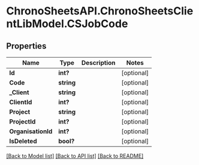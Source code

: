 # ChronoSheetsAPI.ChronoSheetsClientLibModel.CSJobCode
## Properties

Name | Type | Description | Notes
------------ | ------------- | ------------- | -------------
**Id** | **int?** |  | [optional] 
**Code** | **string** |  | [optional] 
**_Client** | **string** |  | [optional] 
**ClientId** | **int?** |  | [optional] 
**Project** | **string** |  | [optional] 
**ProjectId** | **int?** |  | [optional] 
**OrganisationId** | **int?** |  | [optional] 
**IsDeleted** | **bool?** |  | [optional] 

[[Back to Model list]](../README.md#documentation-for-models) [[Back to API list]](../README.md#documentation-for-api-endpoints) [[Back to README]](../README.md)

